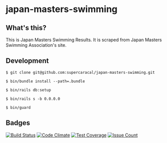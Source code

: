 # japan-masters-swimming

## What's this?

This is Japan Masters Swimming Results. It is scraped from Japan Masters Swimming Association's site.

## Development

```
$ git clone git@github.com:supercaracal/japan-masters-swimming.git
```

```
$ bin/bundle install --path=.bundle
```

```
$ bin/rails db:setup
```

```
$ bin/rails s -b 0.0.0.0
```

```
$ bin/guard
```

## Badges

[![Build Status](https://travis-ci.org/supercaracal/japan-masters-swimming.svg?branch=master)](https://travis-ci.org/supercaracal/japan-masters-swimming)
[![Code Climate](https://codeclimate.com/github/supercaracal/japan-masters-swimming/badges/gpa.svg)](https://codeclimate.com/github/supercaracal/japan-masters-swimming)
[![Test Coverage](https://codeclimate.com/github/supercaracal/japan-masters-swimming/badges/coverage.svg)](https://codeclimate.com/github/supercaracal/japan-masters-swimming/coverage)
[![Issue Count](https://codeclimate.com/github/supercaracal/japan-masters-swimming/badges/issue_count.svg)](https://codeclimate.com/github/supercaracal/japan-masters-swimming)
